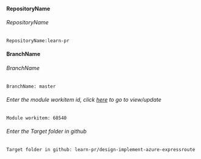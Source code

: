 #### RepositoryName	
###### RepositoryName
```
RepositoryName:learn-pr 
```

#### BranchName	
###### BranchName
```
BranchName: master
```

###### Enter the module workitem id, click [here](https://microsoftdigitallearning.visualstudio.com/Courseware/_workitems/edit/68540) to go to view/update
```
Module workitem: 68540
```

###### Enter the Target folder in github
```
Target folder in github: learn-pr/design-implement-azure-expressroute
```